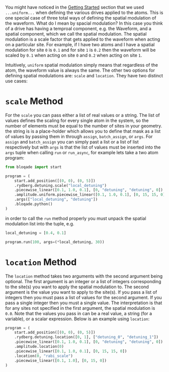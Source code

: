 You might have noticed in the [Getting Started](../getting_started.md) section that we used `...uniform...` when defining the various drives applied to the atoms. This is one special case of three total ways of defining the spatial modulation of the waveform. What do I mean by spacial modulation? In this case you think of a drive has having a temproal component, e.g. the Waveform, and a spatial component, which we call the spatial modulation. The spatial modulation is a scale factor that gets applied to the waveform when acting on a particular site. For example, if I have two atoms and I have a spatial modulation for site `0` is `0.1` and for site `1` is `0.2` then the waveform will be scaled by `0.1` when acting on site `0` and `0.2` when acting on site `1`.

Intuitively, `uniform` spatial modulation simply means that regardless of the atom, the waveform value is always the same. The other two options for defining spatial modulations are: `scale` and `location`. They have two distinct use cases:

# `scale` Method

For the `scale` you can pass either a list of real values or a string. The list of values defines the scaling for every single atom in the system, so the number of elements must be equal to the number of sites in your geometry. the string is is a place-holder which allows you to define that mask as a list of values by passing them in through `assign`, `batch_assign`, or `args`. For `assign` and `batch_assign` you can simply past a list or a list of list respectively but with `args` is that the list of values must be inserted into the `args` tuple when calling `run` or `run_async`, for example lets take a two atom program:


```python
from bloqade import start

program = (
    start.add_position([(0, 0), (0, 5)])
    .rydberg.detuning.scale("local_detuning")
    .piecewise_linear([0.1, 1.0, 0.1], [0, "detuning", "detuning", 0])
    .amplitude.uniform.piecewise_linear([0.1, 1.0, 0.1], [0, 15, 15, 0])
    .args(["local_detuning", "detuning"])
    .bloqade.python()
)
```

in order to call the `run` method properly you must unpack the spatial modulation list into the tuple, e.g.

```python
local_detuning = [0.4, 0.1]

program.run(100, args=(*local_detuning, 30))
```

# `location` Method

The `location` method takes two arguments with the second argument being optional. The first argument is an integer or a list of integers corresponding to the site(s) you want to apply the spatial modulation to. The second argument is the value you want to apply to the site(s). If you pass a list of integers then you must pass a list of values for the second argument. If you pass a single integer then you must a single value. The interpretation is that for any sites not specified in the first argument, the spatial modulation is `0.0`. Note that the values you pass in can be a real value, a string (for a variable), or a scalar expression. Below is an example using `location`:

```python
program = (
    start.add_position([(0, 0), (0, 5)])
    .rydberg.detuning.location([0, 1], ["detuning_0", "detuning_1"])
    .piecewise_linear([0.1, 1.0, 0.1], [0, "detuning", "detuning", 0])
    .amplitude.location(0)
    .piecewise_linear([0.1, 1.0, 0.1], [0, 15, 15, 0])
    .location(0, "rabi_scale")
    .piecewise_linear([0.1, 1.0], [0, 15, 0])
)
```
